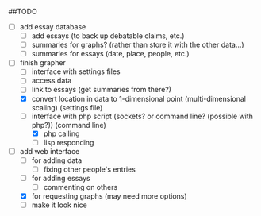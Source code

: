 




##TODO

- [ ] add essay database
   - [ ] add essays (to back up debatable claims, etc.)
   - [ ] summaries for graphs? (rather than store it with the other data...)
   - [ ] summaries for essays (date, place, people, etc.)
- [ ] finish grapher
   - [ ] interface with settings files
   - [ ] access data
   - [ ] link to essays (get summaries from there?)
   - [x] convert location in data to 1-dimensional point (multi-dimensional scaling) (settings file)
   - [ ] interface with php script (sockets? or command line? (possible with php?)) (command line)
      - [x] php calling
      - [ ] lisp responding
- [ ] add web interface
   - [ ] for adding data
      - [ ] fixing other people's entries
   - [ ] for adding essays
      - [ ] commenting on others
   - [x] for requesting graphs (may need more options)
   - [ ] make it look nice
